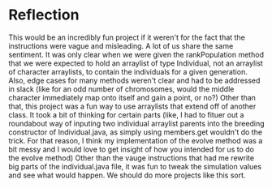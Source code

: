 # Reflection
This would be an incredibly fun project if it weren't for the fact that the instructions were vague and misleading. 
A lot of us share the same sentiment. It was only clear when we were given the rankPopulation method that we were expected to hold an arraylist of type Individual, not an arraylist of character arraylists, to contain the individuals for a given generation. Also, edge cases for many methods weren't clear and had to be addressed in slack (like for an odd number of chromosomes, would the middle character immediately map onto itself and gain a point, or no?)
Other than that, this project was a fun way to use arraylists that extend off of another class. It took a bit of thinking for certain parts (like, I had to fituer out a roundabout way of inputing two individual arraylist parents into the breeding constructor of Individual.java, as simply using members.get wouldn't do the trick. For that reason, I think my implementation of the evolve method was a bit messy and I would love to get insight of how you intended for us to do the evolve method) Other than the vauge instructions that had me rewrite big parts of the individual.java file, it was fun to tweak the simulation values and see what would happen. We should do more projects like this sort.